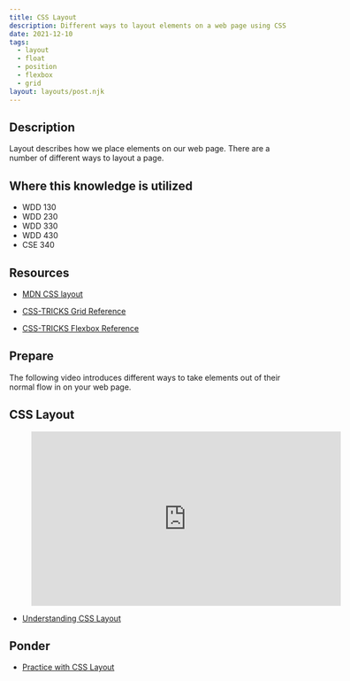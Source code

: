 ```yaml
---
title: CSS Layout
description: Different ways to layout elements on a web page using CSS
date: 2021-12-10
tags:
  - layout
  - float
  - position
  - flexbox
  - grid
layout: layouts/post.njk
---
```


## Description

Layout describes how we place elements on our web page. There are a number of different ways to layout a page. 

## Where this knowledge is utilized

- WDD 130
- WDD 230
- WDD 330
- WDD 430
- CSE 340

## Resources

- [MDN CSS layout](https://developer.mozilla.org/en-US/docs/Learn/CSS/CSS_layout)

- [CSS-TRICKS Grid Reference](https://css-tricks.com/snippets/css/complete-guide-grid/)

- [CSS-TRICKS Flexbox Reference](https://css-tricks.com/snippets/css/a-guide-to-flexbox/)

## Prepare

The following video introduces different ways to take elements out of their normal flow in on your web page.

## CSS Layout

<figure class="video-container">

<iframe width="560" height="315" src="https://www.youtube.com/embed/lJ4V-B-Rvw8" title="YouTube video player" frameborder="0" allow="accelerometer; autoplay; clipboard-write; encrypted-media; gyroscope; picture-in-picture" allowfullscreen></iframe>
</figure>

- [Understanding CSS Layout](prepare1)

## Ponder

- [Practice with CSS Layout](ponder1/)
